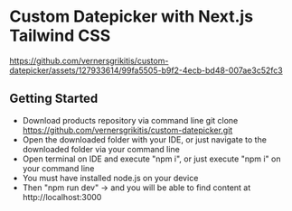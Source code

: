 # Custom Datepicker with Next.js Tailwind CSS



https://github.com/vernersgrikitis/custom-datepicker/assets/127933614/99fa5505-b9f2-4ecb-bd48-007ae3c52fc3


## Getting Started

- Download products repository via command line git clone https://github.com/vernersgrikitis/custom-datepicker.git
- Open the downloaded folder with your IDE, or just navigate to the downloaded folder via your command line
- Open terminal on IDE and execute "npm i", or just execute "npm i" on your command line
- You must have installed node.js on your device
- Then "npm run dev" -> and you will be able to find content at http://localhost:3000
